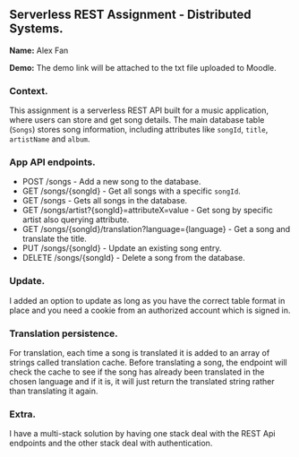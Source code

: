 ## Serverless REST Assignment - Distributed Systems.

__Name:__ Alex Fan

__Demo:__ The demo link will be attached to the txt file uploaded to Moodle.

### Context.

This assignment is a serverless REST API built for a music application, where users can store and get song details. The main database table (`Songs`) stores song information, including attributes like `songId`, `title`, `artistName` and `album`.

### App API endpoints.

- POST /songs - Add a new song to the database.
- GET /songs/{songId} - Get all songs with a specific `songId`.
- GET /songs - Gets all songs in the database.
- GET /songs/artist?{songId}=attributeX=value - Get song by specific artist also querying attribute.
- GET /songs/{songId}/translation?language={language} - Get a song and translate the title.
- PUT /songs/{songId} - Update an existing song entry.
- DELETE /songs/{songId} - Delete a song from the database.

### Update.

I added an option to update as long as you have the correct table format in place and you need a cookie from an authorized account which is signed in.

### Translation persistence.

For translation, each time a song is translated it is added to an array of strings called translation cache. Before translating a song, the endpoint will check the cache to see if the song has already been translated in the chosen language and if it is, it will just return the translated string rather than translating it again.

###  Extra.

I have a multi-stack solution by having one stack deal with the REST Api endpoints and the other stack deal with authentication.